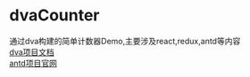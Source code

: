 # dvaCounter
通过dva构建的简单计数器Demo,主要涉及react,redux,antd等内容<br>
<a href='https://github.com/dvajs/dva/blob/master/README_zh-CN.md'>dva项目文档</a>
<br>
<a href='https://ant.design/docs/pattern/navigation-cn'>antd项目官网</a>
<br>

